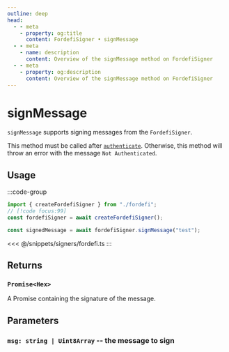 ```yaml
---
outline: deep
head:
  - - meta
    - property: og:title
      content: FordefiSigner • signMessage
  - - meta
    - name: description
      content: Overview of the signMessage method on FordefiSigner
  - - meta
    - property: og:description
      content: Overview of the signMessage method on FordefiSigner
---
```


# signMessage

`signMessage` supports signing messages from the `FordefiSigner`.

This method must be called after [`authenticate`](/packages/aa-signers/fordefi/authenticate). Otherwise, this method will throw an error with the message `Not Authenticated`.

## Usage

:::code-group

```ts [example.ts]
import { createFordefiSigner } from "./fordefi";
// [!code focus:99]
const fordefiSigner = await createFordefiSigner();

const signedMessage = await fordefiSigner.signMessage("test");
```

<<< @/snippets/signers/fordefi.ts
:::

## Returns

### `Promise<Hex>`

A Promise containing the signature of the message.

## Parameters

### `msg: string | Uint8Array` -- the message to sign

